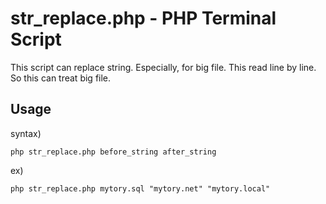 # str_replace.php - PHP Terminal Script

This script can replace string. Especially, for big file. This read line by line. So this can treat big file.

## Usage

syntax)

    php str_replace.php before_string after_string

ex)

    php str_replace.php mytory.sql "mytory.net" "mytory.local"
